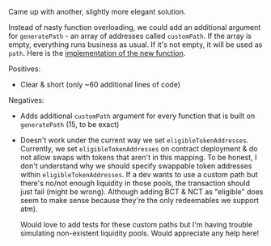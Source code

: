 Came up with another, slightly more elegant solution.

Instead of nasty function overloading, we could add an additional argument for `generatePath` - an array of addresses called `customPath`. If the array is empty, everything runs business as usual. If it's not empty, it will be used as `path`. Here is the [implementation of the new function](https://github.com/SimasG/offset-helper-backend/blob/flexible-path-2/contracts/OffsetHelper.sol#L612).

Positives:

- Clear & short (only ~60 additional lines of code)

Negatives:

- Adds additional `customPath` argument for every function that is built on `generatePath` (15, to be exact)
- Doesn't work under the current way we set `eligibleTokenAddresses`.
  Currently, we set `eligibleTokenAddresses` on contract deployment & do not allow swaps with tokens that aren't in this mapping. To be honest, I don't understand why we should specify swappable token addresses within `eligibleTokenAddresses`. If a dev wants to use a custom path but there's no/not enough liquidity in those pools, the transaction should just fail (might be wrong). Although adding BCT & NCT as "eligible" does seem to make sense because they're the only redeemables we support atm).

  Would love to add tests for these custom paths but I'm having trouble simulating non-existent liquidity pools. Would appreciate any help here!
